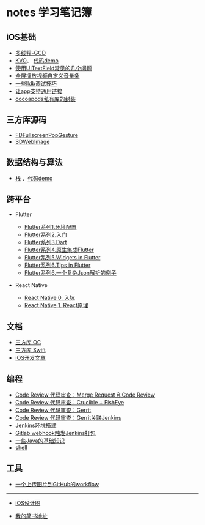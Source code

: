 # notes 学习笔记簿

## iOS基础

+ [多线程-GCD](https://github.com/AllenSWB/notes/blob/master/docs/multithreading_GCD.md)
+ [KVO](https://github.com/AllenSWB/notes/blob/master/docs/KVO.md)、 [代码demo](https://github.com/AllenSWB/notes/blob/master/code/UcarShareDemo/)
+ [使用UITextField常见的几个问题](https://github.com/AllenSWB/notes/blob/master/docs/%E4%BD%BF%E7%94%A8UITextField%E5%B8%B8%E8%A7%81%E7%9A%84%E5%87%A0%E4%B8%AA%E9%97%AE%E9%A2%98.md)
+ [全屏播放视频自定义音量条](https://github.com/AllenSWB/notes/blob/master/docs/ucar_volume.md)
+ [一些lldb调试技巧](https://github.com/AllenSWB/notes/blob/master/docs/%E4%B8%80%E4%BA%9Blldb%E8%B0%83%E8%AF%95%E6%8A%80%E5%B7%A7.md)
+ [让app支持通用链接](https://github.com/AllenSWB/notes/blob/master/docs/%E9%80%9A%E7%94%A8%E9%93%BE%E6%8E%A5.md)
+ [cocoapods私有库的封装](https://github.com/AllenSWB/notes/blob/master/docs/how_to_create_private_third_party_repo_cocoapods.md)
  
## 三方库源码

+ [FDFullscreenPopGesture](https://github.com/AllenSWB/notes/blob/master/docs/FDFullscreenPopGesture.md)
+ [SDWebImage](https://github.com/AllenSWB/notes/blob/master/docs/SDWebImage.md)

## 数据结构与算法

+ [栈](https://github.com/AllenSWB/notes/blob/master/docs/%E6%A0%88.md) 、[代码demo](https://github.com/AllenSWB/notes/tree/master/code/StackDemo)

## 跨平台

+ Flutter
  + [Flutter系列1.环境配置](https://github.com/AllenSWB/notes/blob/master/docs/flutter/setup_env.md)
  + [Flutter系列2.入门](https://github.com/AllenSWB/notes/blob/master/docs/flutter/flutter_intro.md)
  + [Flutter系列3.Dart](https://github.com/AllenSWB/notes/blob/master/docs/flutter/dart.md)
  + [Flutter系列4.原生集成Flutter](https://github.com/AllenSWB/notes/blob/master/docs/flutter/add_flutter_to_native.md)
  + [Flutter系列5.Widgets in Flutter](https://github.com/AllenSWB/notes/blob/master/docs/flutter/widgets_in_flutter.md)
  + [Flutter系列6.Tips in Flutter](https://github.com/AllenSWB/notes/blob/master/docs/flutter/tips_in_flutter.md)
  + [Flutter系列6.一个复杂Json解析的例子](https://github.com/AllenSWB/notes/blob/master/docs/flutter/json_parsing_in_flutter.md)
  
+ React Native
  + [React Native 0. 入坑](https://github.com/AllenSWB/notes/blob/master/docs/reactnative_tutorial_0.md)
  + [React Native 1. React原理](https://github.com/AllenSWB/notes/blob/master/docs/reactnative_tutorial_1.md)

## 文档

+ [三方库 OC](https://github.com/AllenSWB/notes/blob/master/docs/third_party_library_OC.md)
+ [三方库 Swift](https://github.com/AllenSWB/notes/blob/master/docs/third_party_library_Swift.md)
+ [iOS开发文章](https://github.com/AllenSWB/notes/blob/master/docs/articles.md)

## 编程

+ [Code Review 代码审查：Merge Request 和Code Review](https://github.com/AllenSWB/notes/blob/master/docs/CITools/mergerequest.md)
+ [Code Review 代码审查：Crucible + FishEye](https://github.com/AllenSWB/notes/blob/master/docs/CITools/Crucible.md)
+ [Code Review 代码审查：Gerrit](https://github.com/AllenSWB/notes/blob/master/docs/CITools/gerritinstall.md)
+ [Code Review 代码审查：Gerrit关联Jenkins](https://github.com/AllenSWB/notes/blob/master/docs/CITools/Gerrit%20+%20Jenkins.md)
+ [Jenkins环境搭建](https://github.com/AllenSWB/notes/blob/master/docs/CITools/Jenkins%E7%8E%AF%E5%A2%83%E6%90%AD%E5%BB%BA.md)
+ [Gitlab webhook触发Jenkins打包](https://github.com/AllenSWB/notes/blob/master/docs/CITools/Gitlab_webhook.md)
+ [一些Java的基础知识](https://github.com/AllenSWB/notes/blob/master/docs/java_basic.md)
+ [shell](https://github.com/AllenSWB/notes/blob/master/docs/shell.md)

## 工具

+ [一个上传图片到GitHub的workflow](https://github.com/AllenSWB/notes/blob/master/docs/applescript.md)

---

+ [iOS设计图](https://github.com/AllenSWB/notes/blob/master/docs/ios_design.md)

+ [我的简书地址](https://www.jianshu.com/u/f75be2cdebe5)